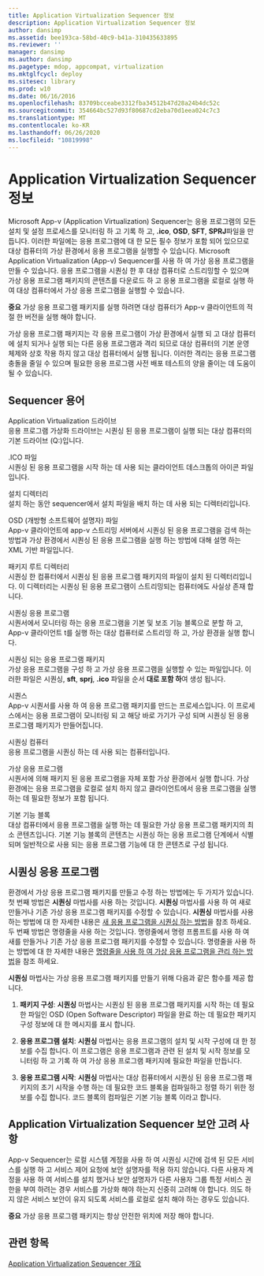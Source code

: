 ```yaml
---
title: Application Virtualization Sequencer 정보
description: Application Virtualization Sequencer 정보
author: dansimp
ms.assetid: bee193ca-58bd-40c9-b41a-310435633895
ms.reviewer: ''
manager: dansimp
ms.author: dansimp
ms.pagetype: mdop, appcompat, virtualization
ms.mktglfcycl: deploy
ms.sitesec: library
ms.prod: w10
ms.date: 06/16/2016
ms.openlocfilehash: 83709bcceabe3312fba34512b47d28a24b4dc52c
ms.sourcegitcommit: 354664bc527d93f80687cd2eba70d1eea024c7c3
ms.translationtype: MT
ms.contentlocale: ko-KR
ms.lasthandoff: 06/26/2020
ms.locfileid: "10819998"
---
```

# Application Virtualization Sequencer 정보


Microsoft App-v (Application Virtualization) Sequencer는 응용 프로그램의 모든 설치 및 설정 프로세스를 모니터링 하 고 기록 하 고, **.ico**, **OSD**, **SFT**, **SPRJ**파일을 만듭니다. 이러한 파일에는 응용 프로그램에 대 한 모든 필수 정보가 포함 되어 있으므로 대상 컴퓨터의 가상 환경에서 응용 프로그램을 실행할 수 있습니다. Microsoft Application Virtualization (App-v) Sequencer를 사용 하 여 가상 응용 프로그램을 만들 수 있습니다. 응용 프로그램을 시퀀싱 한 후 대상 컴퓨터로 스트리밍할 수 있으며 가상 응용 프로그램 패키지의 콘텐츠를 다운로드 하 고 응용 프로그램을 로컬로 실행 하 여 대상 컴퓨터에서 가상 응용 프로그램을 실행할 수 있습니다.

**중요**  가상 응용 프로그램 패키지를 실행 하려면 대상 컴퓨터가 App-v 클라이언트의 적절 한 버전을 실행 해야 합니다.

 

가상 응용 프로그램 패키지는 각 응용 프로그램이 가상 환경에서 실행 되 고 대상 컴퓨터에 설치 되거나 실행 되는 다른 응용 프로그램과 격리 되므로 대상 컴퓨터의 기본 운영 체제와 상호 작용 하지 않고 대상 컴퓨터에서 실행 됩니다. 이러한 격리는 응용 프로그램 충돌을 줄일 수 있으며 필요한 응용 프로그램 사전 배포 테스트의 양을 줄이는 데 도움이 될 수 있습니다.

## Sequencer 용어


<a href="" id="application-virtualization-drive"></a>Application Virtualization 드라이브  
응용 프로그램 가상화 드라이브는 시퀀싱 된 응용 프로그램이 실행 되는 대상 컴퓨터의 기본 드라이브 (Q:\)입니다.

<a href="" id="ico-file"></a>.ICO 파일  
시퀀싱 된 응용 프로그램을 시작 하는 데 사용 되는 클라이언트 데스크톱의 아이콘 파일입니다.

<a href="" id="installation-directory"></a>설치 디렉터리  
설치 하는 동안 sequencer에서 설치 파일을 배치 하는 데 사용 되는 디렉터리입니다.

<a href="" id="open-software-descriptor--osd--file"></a>OSD (개방형 소프트웨어 설명자) 파일  
App-v 클라이언트에 app-v 스트리밍 서버에서 시퀀싱 된 응용 프로그램을 검색 하는 방법과 가상 환경에서 시퀀싱 된 응용 프로그램을 실행 하는 방법에 대해 설명 하는 XML 기반 파일입니다.

<a href="" id="package-root-directory"></a>패키지 루트 디렉터리  
시퀀싱 한 컴퓨터에서 시퀀싱 된 응용 프로그램 패키지의 파일이 설치 된 디렉터리입니다. 이 디렉터리는 시퀀싱 된 응용 프로그램이 스트리밍되는 컴퓨터에도 사실상 존재 합니다.

<a href="" id="sequenced-application"></a>시퀀싱 응용 프로그램  
시퀀서에서 모니터링 하는 응용 프로그램을 기본 및 보조 기능 블록으로 분할 하 고, App-v 클라이언트 t를 실행 하는 대상 컴퓨터로 스트리밍 하 고, 가상 환경을 실행 합니다.

<a href="" id="sequenced-application-package"></a>시퀀싱 되는 응용 프로그램 패키지  
가상 응용 프로그램을 구성 하 고 가상 응용 프로그램을 실행할 수 있는 파일입니다. 이러한 파일은 시퀀싱, **sft**, **sprj**, **.ico** 파일을 순서 **대로 포함 하**여 생성 됩니다.

<a href="" id="sequencing"></a>시퀀스  
App-v 시퀀서를 사용 하 여 응용 프로그램 패키지를 만드는 프로세스입니다. 이 프로세스에서는 응용 프로그램이 모니터링 되 고 해당 바로 가기가 구성 되며 시퀀싱 된 응용 프로그램 패키지가 만들어집니다.

<a href="" id="sequencing-computer"></a>시퀀싱 컴퓨터  
응용 프로그램을 시퀀싱 하는 데 사용 되는 컴퓨터입니다.

<a href="" id="virtual-application"></a>가상 응용 프로그램  
시퀀서에 의해 패키지 된 응용 프로그램을 자체 포함 가상 환경에서 실행 합니다. 가상 환경에는 응용 프로그램을 로컬로 설치 하지 않고 클라이언트에서 응용 프로그램을 실행 하는 데 필요한 정보가 포함 됩니다.

<a href="" id="primary-feature-block"></a>기본 기능 블록  
대상 컴퓨터에서 응용 프로그램을 실행 하는 데 필요한 가상 응용 프로그램 패키지의 최소 콘텐츠입니다. 기본 기능 블록의 콘텐츠는 시퀀싱 하는 응용 프로그램 단계에서 식별 되며 일반적으로 사용 되는 응용 프로그램 기능에 대 한 콘텐츠로 구성 됩니다.

## <a href="" id="sequencing-applications-"></a>시퀀싱 응용 프로그램


환경에서 가상 응용 프로그램 패키지를 만들고 수정 하는 방법에는 두 가지가 있습니다. 첫 번째 방법은 **시퀀싱** 마법사를 사용 하는 것입니다. **시퀀싱** 마법사를 사용 하 여 새로 만들거나 기존 가상 응용 프로그램 패키지를 수정할 수 있습니다. **시퀀싱** 마법사를 사용 하는 방법에 대 한 자세한 내용은 [새 응용 프로그램을 시퀀싱 하는 방법](how-to-sequence-a-new-application.md)을 참조 하세요. 두 번째 방법은 명령줄을 사용 하는 것입니다. 명령줄에서 명령 프롬프트를 사용 하 여 새를 만들거나 기존 가상 응용 프로그램 패키지를 수정할 수 있습니다. 명령줄을 사용 하는 방법에 대 한 자세한 내용은 [명령줄을 사용 하 여 가상 응용 프로그램을 관리 하는 방법](how-to-manage-virtual-applications-using-the-command-line.md)을 참조 하세요.

**시퀀싱** 마법사는 가상 응용 프로그램 패키지를 만들기 위해 다음과 같은 함수를 제공 합니다.

1.  **패키지 구성**: **시퀀싱** 마법사는 시퀀싱 된 응용 프로그램 패키지를 시작 하는 데 필요한 파일인 OSD (Open Software Descriptor) 파일을 완료 하는 데 필요한 패키지 구성 정보에 대 한 메시지를 표시 합니다.

2.  **응용 프로그램 설치**: **시퀀싱** 마법사는 응용 프로그램의 설치 및 시작 구성에 대 한 정보를 수집 합니다. 이 프로그램은 응용 프로그램과 관련 된 설치 및 시작 정보를 모니터링 하 고 기록 하 여 가상 응용 프로그램 패키지에 필요한 파일을 만듭니다.

3.  **응용 프로그램 시작**: **시퀀싱** 마법사는 대상 컴퓨터에서 시퀀싱 된 응용 프로그램 패키지의 초기 시작을 수행 하는 데 필요한 코드 블록을 컴파일하고 정렬 하기 위한 정보를 수집 합니다. 코드 블록의 컴파일은 기본 기능 블록 이라고 합니다.

## Application Virtualization Sequencer 보안 고려 사항


App-v Sequencer는 로컬 시스템 계정을 사용 하 여 시퀀싱 시간에 검색 된 모든 서비스를 실행 하 고 서비스 제어 요청에 보안 설명자를 적용 하지 않습니다. 다른 사용자 계정을 사용 하 여 서비스를 설치 했거나 보안 설명자가 다른 사용자 그룹 특정 서비스 권한을 부여 하려는 경우 서비스를 가상화 해야 하는지 신중히 고려해 야 합니다. 의도 하지 않은 서비스 보안이 유지 되도록 서비스를 로컬로 설치 해야 하는 경우도 있습니다.

**중요**  가상 응용 프로그램 패키지는 항상 안전한 위치에 저장 해야 합니다.

 

## 관련 항목


[Application Virtualization Sequencer 개요](application-virtualization-sequencer-overview.md)

 

 





